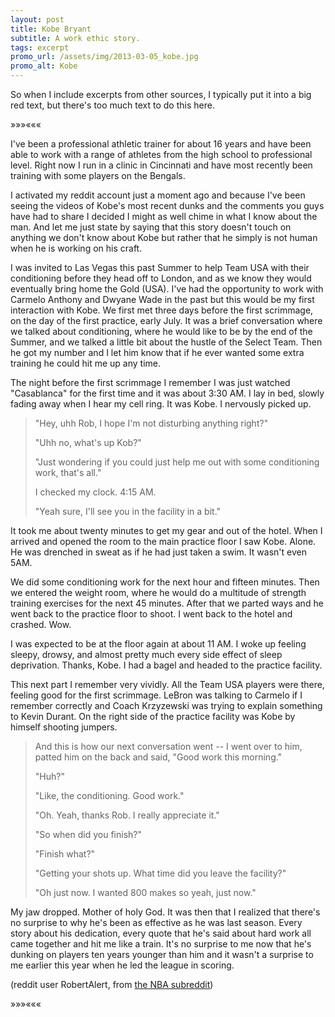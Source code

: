 ```yaml
---
layout: post
title: Kobe Bryant
subtitle: A work ethic story.
tags: excerpt
promo_url: /assets/img/2013-03-05_kobe.jpg
promo_alt: Kobe
---
```


So when I include excerpts from other sources, I typically put it into a big red text, but there's too much text to do this here.

<div class="separator">&raquo;&raquo;&raquo;&laquo;&laquo;&laquo;</div>

I've been a professional athletic trainer for about 16 years and have been able to work with a range of athletes from the high school to professional level. Right now I run in a clinic in Cincinnati and have most recently been training with some players on the Bengals.

I activated my reddit account just a moment ago and because I've been seeing the videos of Kobe's most recent dunks and the comments you guys have had to share I decided I might as well chime in what I know about the man. And let me just state by saying that this story doesn't touch on anything we don't know about Kobe but rather that he simply is not human when he is working on his craft.

I was invited to Las Vegas this past Summer to help Team USA with their conditioning before they head off to London, and as we know they would eventually bring home the Gold (USA). I've had the opportunity to work with Carmelo Anthony and Dwyane Wade in the past but this would be my first interaction with Kobe. We first met three days before the first scrimmage, on the day of the first practice, early July. It was a brief conversation where we talked about conditioning, where he would like to be by the end of the Summer, and we talked a little bit about the hustle of the Select Team. Then he got my number and I let him know that if he ever wanted some extra training he could hit me up any time.

The night before the first scrimmage I remember I was just watched "Casablanca" for the first time and it was about 3:30 AM. I lay in bed, slowly fading away when I hear my cell ring. It was Kobe. I nervously picked up.

> "Hey, uhh Rob, I hope I'm not disturbing anything right?"
>
> "Uhh no, what's up Kob?"
>
> "Just wondering if you could just help me out with some conditioning work, that's all."
>
> I checked my clock. 4:15 AM.
>
> "Yeah sure, I'll see you in the facility in a bit."

It took me about twenty minutes to get my gear and out of the hotel. When I arrived and opened the room to the main practice floor I saw Kobe. Alone. He was drenched in sweat as if he had just taken a swim. It wasn't even 5AM.

We did some conditioning work for the next hour and fifteen minutes. Then we entered the weight room, where he would do a multitude of strength training exercises for the next 45 minutes. After that we parted ways and he went back to the practice floor to shoot. I went back to the hotel and crashed. Wow.

I was expected to be at the floor again at about 11 AM. I woke up feeling sleepy, drowsy, and almost pretty much every side effect of sleep deprivation. Thanks, Kobe. I had a bagel and headed to the practice facility.

This next part I remember very vividly. All the Team USA players were there, feeling good for the first scrimmage. LeBron was talking to Carmelo if I remember correctly and Coach Krzyzewski was trying to explain something to Kevin Durant. On the right side of the practice facility was Kobe by himself shooting jumpers. 

> And this is how our next conversation went -- I went over to him, patted him on the back and said, "Good work this morning."
> 
> "Huh?"
>
> "Like, the conditioning. Good work."
>
> "Oh. Yeah, thanks Rob. I really appreciate it."
> 
> "So when did you finish?"
>
> "Finish what?"
>
> "Getting your shots up. What time did you leave the facility?"
>
> "Oh just now. I wanted 800 makes so yeah, just now."

My jaw dropped. Mother of holy God. It was then that I realized that there's no surprise to why he's been as effective as he was last season. Every story about his dedication, every quote that he's said about hard work all came together and hit me like a train. It's no surprise to me now that he's dunking on players ten years younger than him and it wasn't a surprise to me earlier this year when he led the league in scoring. 

<p class="quote-source">(reddit user RobertAlert, from <a href="http://www.reddit.com/r/nba/comments/19o38z/hi_rnba_my_name_is_robert_and_im_an_athletic/" target="_blank">the NBA subreddit</a>)</p>

<div class="separator">&raquo;&raquo;&raquo;&laquo;&laquo;&laquo;</div>